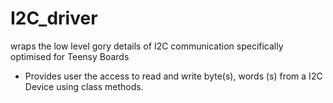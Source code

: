 # I2C_driver
wraps the low level gory details of I2C communication  specifically optimised for Teensy Boards
* Provides user the access to read and write byte(s), words (s) from a I2C Device using class methods.
